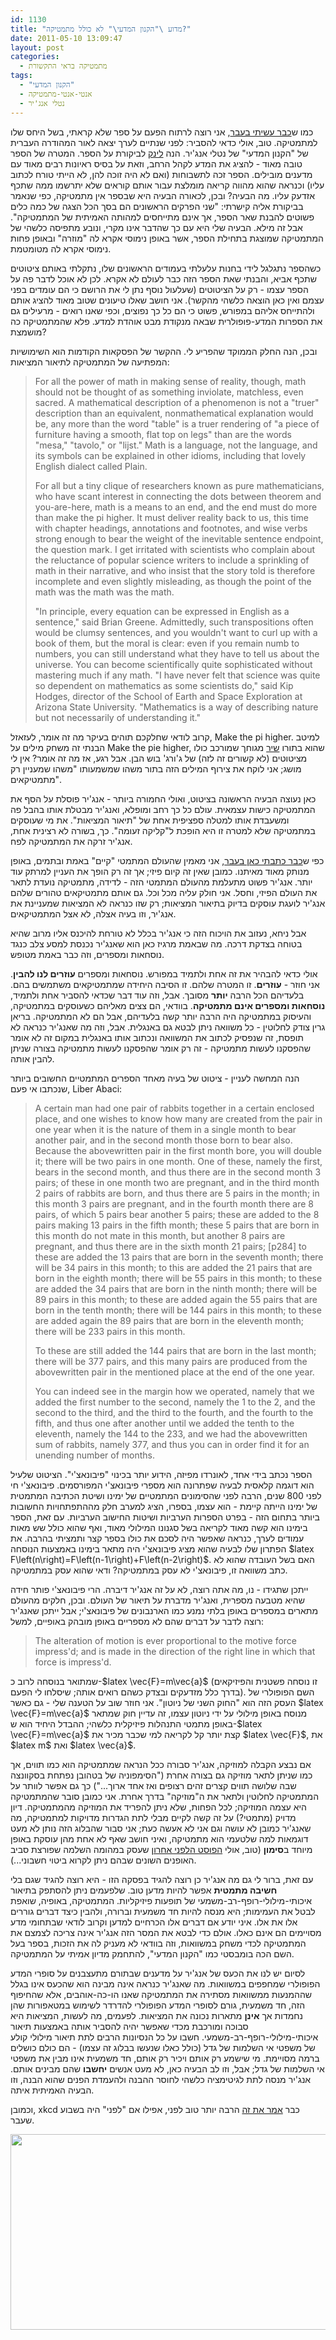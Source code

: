 ```yaml
---
id: 1130
title: "מדוע \"הקנון המדעי\" לא כולל מתמטיקה?"
date: 2011-05-10 13:09:47
layout: post
categories: 
  - מתמטיקה בראי התקשורת
tags: 
  - "הקנון המדעי"
  - אנטי-אנטי-מתמטיקה
  - נטלי אנג'יר
---
```

כמו ש<a href="http://www.gadial.net/?p=504">כבר עשיתי בעבר</a>, אני רוצה לרתוח הפעם על ספר שלא קראתי, בשל היחס שלו למתמטיקה. טוב, אולי כדאי להסביר: לפני שנתיים לערך יצאה לאור המהודרה העברית של "הקנון המדעי" של נטלי אנג'יר. הנה <a href="http://www.haaretz.co.il/hasite/spages/1091210.html">לינק</a> לביקורת על הספר. המטרה של הספר טובה מאוד - להציג את המדע לקהל הרחב, וזאת על בסיס ראיונות רבים מאוד עם מדענים מובילים. הספר זכה לתשבוחות (ואם לא היה זוכה להן, לא הייתי טורח לכתוב עליו) וכנראה שהוא מהווה קריאה מומלצת עבור אותם קוראים שלא יתרשמו ממה שתכף אזדעק עליו. מה הבעיה? ובכן, לכאורה הבעיה היא שבספר אין מתמטיקה, כפי שנאמר בביקורת אליה קישרתי: "שני הפרקים הראשונים הם בסך הכל הצגה של כמה כלים פשוטים להבנת שאר הספר, אך אינם מתייחסים למהותה האמיתית של המתמטיקה". אבל זה מילא. הבעיה שלי היא עם כך שהדבר אינו מקרי, ונובע מתפיסה כלשהי של המתמטיקה שמוצגת בתחילת הספר, אשר באופן נימוסי אקרא לה "מוזרה" ובאופן פחות נימוסי אקרא לה מטומטמת.

כשהספר נתגלגל לידי בחנות עלעלתי בעמודים הראשונים שלו, נתקלתי באותם ציטוטים שתכף אביא, והבנתי שאת הספר הזה כבר לעולם לא אקרא. לכן לא אוכל לדבר פה על הספר עצמו - רק על הציטוטים (שעלעול נוסף נתן לי את הרושם כי הם עומדים בפני עצמם ואין כאן הוצאה כלשהי מהקשר). אני חושב שאלו טיעונים שטוב מאוד להציג אותם ולהתייחס אליהם במפורש, פשוט כי הם כל כך נפוצים, וכפי שאנו רואים - מרעילים גם את הספרות המדע-פופולרית שבאה מנקודת מבט אוהדת למדע. פלא שהמתמטיקה כה מושמצת?

ובכן, הנה החלק הממוקד שהפריע לי. ההקשר של הפסקאות הקודמות הוא השימושיות המפתיעה של המתמטיקה לתיאור המציאות:
<blockquote>
<p dir="ltr">For all the power of math in making sense of reality, though, math should not be thought of as something inviolate, matchless, even sacred. A mathematical description of a phenomenon is not a "truer" description than an equivalent, nonmathematical explanation would be, any more than the word "table" is a truer rendering of "a piece of furniture having a smooth, flat top on legs" than are the words "mesa," "tavolo," or "lijst." Math is a language, not the language, and its symbols can be explained in other idioms, including that lovely English dialect called Plain.</p>
<p dir="ltr">
For all but a tiny clique of researchers known as pure mathematicians, who have scant interest in connecting the dots between theorem and you-are-here, math is a means to an end, and the end must do more than make the pi higher. It must deliver reality back to us, this time with chapter headings, annotations and footnotes, and wise verbs strong enough to bear the weight of the inevitable sentence endpoint, the question mark. I get irritated with scientists who complain about the reluctance of popular science writers to include a sprinkling of math in their narrative, and who insist that the story told is therefore incomplete and even slightly misleading, as though the point of the math was the math was the math.</p>
<p dir="ltr">
"In principle, every equation can be expressed in English as a sentence," said Brian Greene. Admittedly, such transpositions often would be clumsy sentences, and you wouldn't want to curl up with a book of them, but the moral is clear: even if you remain numb to numbers, you can still understand what they have to tell us about the universe. You can become scientifically quite sophisticated without mastering much if any math. "I have never felt that science was quite so dependent on mathematics as some scientists do," said Kip Hodges, director of the School of Earth and Space Exploration at Arizona State University. "Mathematics is a way of describing nature but not necessarily of understanding it."</p>
</blockquote>
קרוב לודאי שחלקכם תוהים בעיקר מה זה אומר, לעזאזל, Make the pi higher. למיטב הבנתי זה משחק מילים על Make the pie higher, שהוא בתורו <a href="http://www.urbandictionary.com/define.php?term=make%20the%20pie%20higher">שיר</a> מגוחך שמורכב כולו מציטוטים (לא קשורים זה לזה) של ג'ורג' בוש הבן. אבל רגע, אז מה זה אומר? אין לי מושג; אני לוקח את צירוף המילים הזה בתור משהו שמשמעותו "משהו שמעניין רק מתמטיקאים".

כאן נעוצה הבעיה הראשונה בציטוט, ואולי החמורה ביותר - אנג'יר פוסלת על הסף את המתמטיקה כישות עצמאית. עולם כל כך רחב ומופלא, ואנג'יר מבטלת אותו בהבל פה ומשעבדת אותו למטלה ספציפית אחת של "תיאור המציאות". את מי שעוסקים במתמטיקה שלא למטרה זו היא הופכת ל"קליקה זעומה". כך, בשורה לא רצינית אחת, אנג'יר זרקה את המתמטיקה לפח.

כפי ש<a href="http://www.gadial.net/?p=200">כבר כתבתי כאן בעבר</a>, אני מאמין שהעולם המתמטי "קיים" באמת ובתמים, באופן מנותק מאוד מאיתנו. כמובן שאין זה קיום פיזי; אך זה רק הופך את העניין למרתק עוד יותר. אנג'יר פשוט מתעלמת מהעולם המתמטי הזה - לדידה, מתמטיקה נועדת לתאר את העולם הפיזי, וחסל. אני חולק עליה מכל וכל. גם אותם מתמטיקאים טהורים שלהם אנג'יר לועגת עוסקים בדיוק בתיאור המציאות; רק שזו כנראה לא המציאות שמעניינת את אנג'יר, וזו בעיה אצלה, לא אצל המתמטיקאים.

אבל ניחא, נעזוב את הויכוח הזה כי אנג'יר בכלל לא טורחת להיכנס אליו מרוב שהיא בטוחה בצדקת דרכה. מה שבאמת מרגיז כאן הוא שאנג'יר נכנסת למסע צלב כנגד נוסחאות ומספרים, וזה כבר באמת מטופש.

אולי כדאי להבהיר את זה אחת ולתמיד במפורש. נוסחאות ומספרים <strong>עוזרים לנו להבין</strong>. אני חוזר - <strong>עוזרים</strong>. זו המטרה שלהם. זו הסיבה היחידה שמתמטיקאים משתמשים בהם. בלעדיהם הכל הרבה <strong>יותר</strong> מסובך. אבל, וזה עוד דבר שכדאי להסביר אחת ולתמיד, <strong>נוסחאות ומספרים אינם מתמטיקה</strong>. בוודאי, הם צצים מאליהם כשעוסקים במתמטיקה, והעיסוק במתמטיקה היה הרבה יותר קשה בלעדיהם, אבל הם לא המתמטיקה. בריאן גרין צודק לחלוטין - כל משוואה ניתן לבטא גם באנגלית. אבל, וזה מה שאנג'יר כנראה לא תופסת, זה שנפסיק לכתוב את המשוואה ונכתוב אותו באנגלית במקום זה לא אומר שהפסקנו לעשות מתמטיקה - זה רק אומר שהפסקנו לעשות מתמטיקה בצורה שניתן להבין אותה.

הנה המחשה לעניין - ציטוט של בעיה מאחד הספרים המתמטיים החשובים ביותר שנכתבו אי פעם, Liber Abaci:
<blockquote>
<p dir="ltr">A certain man had one pair of rabbits together in a certain enclosed place, and one wishes to know how many are created from the pair in one year when it is the nature of them in a single month to bear another pair, and in the second month those born to bear also. Because the abovewritten pair in the first month bore, you will double it; there will be two pairs in one month. One of these, namely the first, bears in the second month, and thus there are in the second month 3 pairs; of these in one month two are pregnant, and in the third month 2 pairs of rabbits are born, and thus there are 5 pairs in the month; in this month 3 pairs are pregnant, and in the fourth month there are 8 pairs, of which 5 pairs bear another 5 pairs; these are added to the 8 pairs making 13 pairs in the fifth month; these 5 pairs that are born in this month do not mate in this month, but another 8 pairs are pregnant, and thus there are in the sixth month 21 pairs; [p284] to these are added the 13 pairs that are born in the seventh month; there will be 34 pairs in this month; to this are added the 21 pairs that are born in the eighth month; there will be 55 pairs in this month; to these are added the 34 pairs that are born in the ninth month; there will be 89 pairs in this month; to these are added again the 55 pairs that are born in the tenth month; there will be 144 pairs in this month; to these are added again the 89 pairs that are born in the eleventh month; there will be 233 pairs in this month.</p>
<p dir="ltr">
To these are still added the 144 pairs that are born in the last month; there will be 377 pairs, and this many pairs are produced from the abovewritten pair in the mentioned place at the end of the one year.</p>
<p dir="ltr">
You can indeed see in the margin how we operated, namely that we added the first number to the second, namely the 1 to the 2, and the second to the third, and the third to the fourth, and the fourth to the fifth, and thus one after another until we added the tenth to the eleventh, namely the 144 to the 233, and we had the abovewritten sum of rabbits, namely 377, and thus you can in order find it for an unending number of months.</p>
</blockquote>
הספר נכתב בידי אחד, לאונרדו מפיזה, הידוע יותר בכינוי "פיבונאצ'י". הציטוט שלעיל הוא דוגמה קלאסית לבעיה שפתרונה הוא מספרי פיבונאצ'י המפורסמים. פיבונאצ'י חי לפני 800 שנים, הרבה לפני שהסימונים המתמטיים של ימינו ושיטת הכתיבה המתמטית של ימינו הייתה קיימת - הוא עצמו, בספרו, הציג למערב חלק מההתפתחויות החשובות ביותר בתחום הזה - בפרט הספרות הערביות ושיטות החישוב הערביות. עם זאת, הספר בימינו הוא קשה מאוד לקריאה בשל סגנונו המילולי מאוד, ואף שהוא כולל שש מאות עמודים לערך, כנראה שאפשר היה לסכם את כולו בספר קצר ותמציתי בהרבה. את הפתרון שלו לבעיה שהוא מציג פיבונאצ'י היה מתאר בימינו באמצעות הנוסחה $latex F\left(n\right)=F\left(n-1\right)+F\left(n-2\right)$. האם בשל העובדה שהוא לא כתב משוואה זו, פיבונאצ'י לא עסק במתמטיקה? ודאי שהוא עסק במתמטיקה.

ייתכן שתגידו - נו, מה אתה רוצה, לא על זה אנג'יר דיברה. הרי פיבונאצ'י פותר חידה שהיא מטבעה מספרית, ואנג'יר מדברת על תיאור של העולם. ובכן, חלקים מהעולם מתארים במספרים באופן בלתי נמנע כמו הארנבונים של פיבונאצ'י; אבל ייתכן שאנג'יר רוצה לדבר על דברים שהם לא מספריים באופן מובהק באופיים, למשל:
<blockquote>
<p dir="ltr">The alteration of motion is ever proportional to the motive force impress'd; and is made in the direction of the right line in which that force is impress'd.</p>
</blockquote>
שמתואר בנוסחה לרוב כ-$latex \vec{F}=m\vec{a}$ (זו נוסחה פשטנית והפיזיקאים בדרך כלל מזדעקים ובצדק כשהם רואים אותה; שיסלחו לי הפעם). השם הפופולרי של העסק הזה הוא "החוק השני של ניוטון". אני חוזר שוב על הטענה שלי - גם כאשר $latex \vec{F}=m\vec{a}$ מנוסח באופן מילולי על ידי ניוטון עצמו, זה עדיין חוק שמתאר באופן מתמטי התנהלות פיזיקלית כלשהי; ההבדל היחיד הוא ש-$latex \vec{F}=m\vec{a}$ קצת יותר קל לקריאה למי שכבר מכיר את $latex \vec{F}$, את $latex m$ ואת $latex \vec{a}$.

אם נבצע הקבלה למוזיקה, אנג'יר סבורה ככל הנראה שמתמטיקה הוא כמו תווים, אך כמו שניתן לתאר מוזיקה גם בצורה אחרת ("הסימפוניה של בטהובן נפתחת בסקוונצה שבה שלושה תווים קצרים זהים רצופים ואז אחד ארוך...") כך גם אפשר לוותר על המתמטיקה לחלוטין ולתאר את ה"מוזיקה" בדרך אחרת. אני כמובן סובר שהמתמטיקה היא עצמה המוזיקה; לכל הפחות, שלא ניתן להפריד את המוזיקה מהמתמטיקה. דיון מדויק (מתמטי?) על זה קשה לקיים מבלי לתת הגדרות מדויקות למתמטיקה, מה שאנג'יר כמובן לא עושה וגם אני לא אעשה כעת; אני סבור שהבלוג הזה נותן לא מעט דוגמאות למה שלטעמי הוא מתמטיקה, ואיני חושב שאף לא אחת מהן עוסקת באופן מיוחד ב<strong>סימון</strong> (טוב, אולי <a href="http://www.gadial.net/?p=1102">הפוסט הלפני אחרון</a> שעסק במהומה השלמה שפורצת סביב האופנים השונים שבהם ניתן לקרוא ביטוי חשבוני...).

עם זאת, ברור לי גם מה אנג'יר כן רוצה להגיד בפסקה הזו - היא רוצה להגיד שגם בלי <strong>חשיבה מתמטית</strong> אפשר להיות מדען טוב. שלפעמים ניתן להסתפק בתיאור איכותי-מילולי-רופף-רב-משמעי של תופעות פיזיקליות. המתמטיקה, באופיה, שואפת לבטל את העמימות; היא מנסה להיות חד משמעית וברורה, ולהבין כיצד דברים גוררים אלו את אלו. איני יודע אם דברים אלו הכרחיים למדען וקרוב לודאי שבתחומי מדע מסויימים הם אינם כאלו. אולם כדי לבטא את המסר הזה אנג'יר אינה צריכה לצמצם את המתמטיקה לכדי משחק במשוואות, וזה בוודאי לא מעניק לה את הזכות, בספר בעל השם הכה בומבסטי כמו "הקנון המדעי", להתחמק מדיון אמיתי על המתמטיקה.

לסיום יש לנו את הכעס של אנג'יר על מדענים שבתורם מתעצבנים על סופרי המדע הפופולרי שמחפפים במשוואות. מה שאנג'יר כנראה אינה מבינה הוא שהכעס אינו בגלל שההמנעות ממשוואות מסתירה את המתמטיקה שאנו הו-כה-אוהבים, אלא שהחיפוף הזה, חד משמעית, גורם לסופרי המדע הפופולרי להדרדר לשימוש במטאפורות שהן נחמדות אך <strong>אינן</strong> מתארות נכונה את המציאות. לפעמים, מה לעשות, המציאות היא סבוכה ומורכבת מכדי שאפשר יהיה להסביר אותה באמצעות תיאור איכותי-מילולי-רופף-רב-משמעי. חשבו על כל הנסיונות הרבים לתת תיאור מילולי קולע של משפטי אי השלמות של גדל (כולל כאלו שנעשו בבלוג זה עצמו) - הם כולם כושלים ברמה מסויימת. מי שישמע רק אותם ויכיר רק אותם, חד משמעית אינו מבין את משפטי אי השלמות של גדל; אבל, וזו לב הבעיה כאן, לא מעט אנשים <strong>יחשבו</strong> שהם מבינים אותם. אנג'יר מנסה לתת לגיטימציה כלשהי לחוסר ההבנה ולהעמדת הפנים שהוא הבנה, וזו הבעיה האמיתית איתה.

וכמובן, xkcd כבר <a href="http://xkcd.com/895/">אמר את זה</a> הרבה יותר טוב לפני, אפילו אם "לפני" היה בשבוע שעבר.

<a href="http://www.gadial.net/wp-content/uploads/2011/05/teaching_physics.png"><img class="alignnone size-full wp-image-1132" title="teaching_physics" src="http://www.gadial.net/wp-content/uploads/2011/05/teaching_physics.png" alt="" width="692" height="313" /></a>
